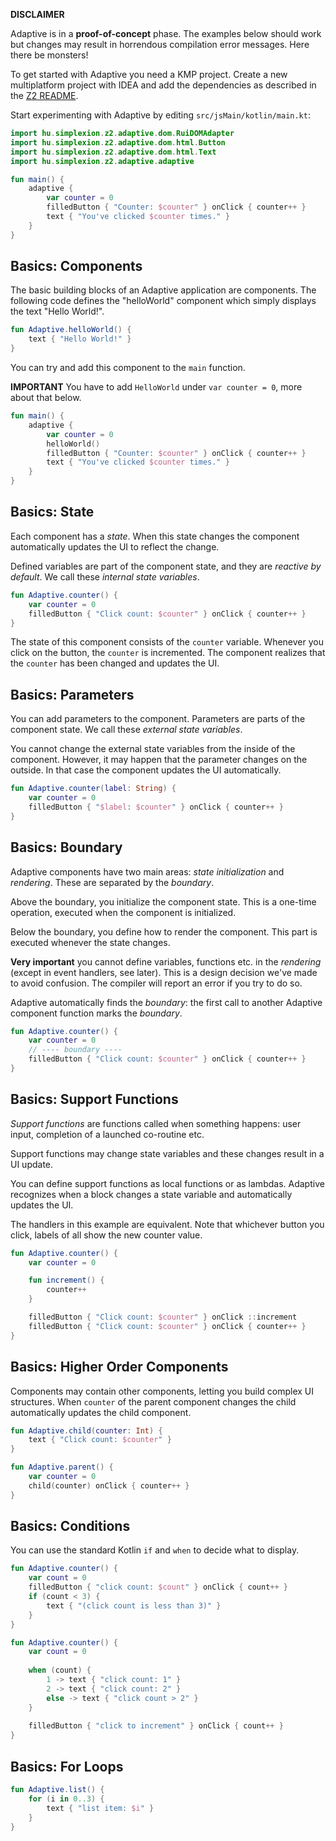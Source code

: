 **DISCLAIMER**

Adaptive is in a **proof-of-concept** phase. The examples below should work
but changes may result in horrendous compilation error messages. Here there be monsters!

To get started with Adaptive you need a KMP project. Create a new multiplatform project with IDEA and
add the dependencies as described in the [Z2 README](/README.md).

Start experimenting with Adaptive by editing `src/jsMain/kotlin/main.kt`:

```kotlin
import hu.simplexion.z2.adaptive.dom.RuiDOMAdapter
import hu.simplexion.z2.adaptive.dom.html.Button
import hu.simplexion.z2.adaptive.dom.html.Text
import hu.simplexion.z2.adaptive.adaptive

fun main() {
    adaptive {
        var counter = 0
        filledButton { "Counter: $counter" } onClick { counter++ }
        text { "You've clicked $counter times." }
    }
}
```

## Basics: Components

The basic building blocks of an Adaptive application are components. The
following code defines the "helloWorld" component which simply displays the
text "Hello World!".

```kotlin
fun Adaptive.helloWorld() {
    text { "Hello World!" }
}
```

You can try and add this component to the `main` function.

**IMPORTANT** You have to add `HelloWorld` under `var counter = 0`, more about that below.

```kotlin
fun main() {
    adaptive {
        var counter = 0
        helloWorld()
        filledButton { "Counter: $counter" } onClick { counter++ }
        text { "You've clicked $counter times." }
    }
}
```

## Basics: State

Each component has a *state*. When this state changes the component automatically
updates the UI to reflect the change.

Defined variables are part of the component state, and they are *reactive by default*.
We call these *internal state variables*.

```kotlin
fun Adaptive.counter() {
    var counter = 0
    filledButton { "Click count: $counter" } onClick { counter++ }
}
```

The state of this component consists of the `counter` variable. Whenever you
click on the button, the `counter` is incremented. The component realizes that
the `counter` has been changed and updates the UI.

## Basics: Parameters

You can add parameters to the component. Parameters are parts of the
component state. We call these *external state variables*.

You cannot change the external state variables from the inside of
the component. However, it may happen that the parameter changes
on the outside. In that case the component updates the UI automatically.

```kotlin
fun Adaptive.counter(label: String) {
    var counter = 0
    filledButton { "$label: $counter" } onClick { counter++ }
}
```

## Basics: Boundary

Adaptive components have two main areas: *state initialization* and *rendering*.
These are separated by the *boundary*.

Above the boundary, you initialize the component state. This is a one-time
operation, executed when the component is initialized.

Below the boundary, you define how to render the component. This part
is executed whenever the state changes.

**Very important** you cannot define variables, functions etc. in the
*rendering* (except in event handlers, see later). This is a design decision we've
made to avoid confusion. The compiler will report an error if you try to do so.

Adaptive automatically finds the *boundary*: the first call to another Adaptive component
function marks the *boundary*.

```kotlin
fun Adaptive.counter() {
    var counter = 0
    // ---- boundary ----
    filledButton { "Click count: $counter" } onClick { counter++ }
}
```

## Basics: Support Functions

*Support functions* are functions called when something happens: user input,
completion of a launched co-routine etc.

Support functions may change state variables and these changes result in a UI update.

You can define support functions as local functions or as lambdas. Adaptive recognizes
when a block changes a state variable and automatically updates the UI.

The handlers in this example are equivalent. Note that whichever button you
click, labels of all show the new counter value.

```kotlin
fun Adaptive.counter() {
    var counter = 0

    fun increment() {
        counter++
    }

    filledButton { "Click count: $counter" } onClick ::increment
    filledButton { "Click count: $counter" } onClick { counter++ }
}
```

## Basics: Higher Order Components

Components may contain other components, letting you build complex UI
structures. When `counter` of the parent component changes the child
automatically updates the child component.

```kotlin
fun Adaptive.child(counter: Int) {
    text { "Click count: $counter" }
}

fun Adaptive.parent() {
    var counter = 0
    child(counter) onClick { counter++ }
}
```

## Basics: Conditions

You can use the standard Kotlin `if` and `when` to decide what to display.

```kotlin
fun Adaptive.counter() {
    var count = 0
    filledButton { "click count: $count" } onClick { count++ }
    if (count < 3) {
        text { "(click count is less than 3)" }
    }
}
```

```kotlin
fun Adaptive.counter() {
    var count = 0
    
    when (count) {
        1 -> text { "click count: 1" }
        2 -> text { "click count: 2" }
        else -> text { "click count > 2" }
    }
    
    filledButton { "click to increment" } onClick { count++ }
}
```

## Basics: For Loops

```kotlin
fun Adaptive.list() {
    for (i in 0..3) {
        text { "list item: $i" }
    }
}
```